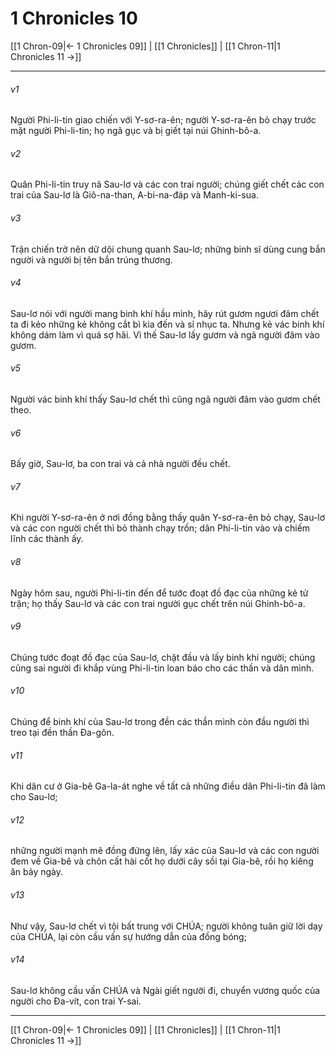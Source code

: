 # 1 Chronicles 10

[[1 Chron-09|← 1 Chronicles 09]] | [[1 Chronicles]] | [[1 Chron-11|1 Chronicles 11 →]]
***



###### v1 
Người Phi-li-tin giao chiến với Y-sơ-ra-ên; người Y-sơ-ra-ên bỏ chạy trước mặt người Phi-li-tin; họ ngã gục và bị giết tại núi Ghinh-bô-a. 

###### v2 
Quân Phi-li-tin truy nã Sau-lơ và các con trai người; chúng giết chết các con trai của Sau-lơ là Giô-na-than, A-bi-na-đáp và Manh-ki-sua. 

###### v3 
Trận chiến trở nên dữ dội chung quanh Sau-lơ; những binh sĩ dùng cung bắn người và người bị tên bắn trúng thương. 

###### v4 
Sau-lơ nói với người mang binh khí hầu mình, hãy rút gươm ngươi đâm chết ta đi kẻo những kẻ không cắt bì kia đến và sỉ nhục ta. Nhưng kẻ vác binh khí không dám làm vì quá sợ hãi. Vì thế Sau-lơ lấy gươm và ngã người đâm vào gươm. 

###### v5 
Người vác binh khí thấy Sau-lơ chết thì cũng ngã người đâm vào gươm chết theo. 

###### v6 
Bấy giờ, Sau-lơ, ba con trai và cả nhà người đều chết. 

###### v7 
Khi người Y-sơ-ra-ên ở nơi đồng bằng thấy quân Y-sơ-ra-ên bỏ chạy, Sau-lơ và các con người chết thì bỏ thành chạy trốn; dân Phi-li-tin vào và chiếm lĩnh các thành ấy. 

###### v8 
Ngày hôm sau, người Phi-li-tin đến để tước đoạt đồ đạc của những kẻ tử trận; họ thấy Sau-lơ và các con trai người gục chết trên núi Ghinh-bô-a. 

###### v9 
Chúng tước đoạt đồ đạc của Sau-lơ, chặt đầu và lấy binh khí người; chúng cũng sai người đi khắp vùng Phi-li-tin loan báo cho các thần và dân mình. 

###### v10 
Chúng để binh khí của Sau-lơ trong đền các thần mình còn đầu người thì treo tại đền thần Đa-gôn. 

###### v11 
Khi dân cư ở Gia-bê Ga-la-át nghe về tất cả những điều dân Phi-li-tin đã làm cho Sau-lơ; 

###### v12 
những người mạnh mẽ đồng đứng lên, lấy xác của Sau-lơ và các con người đem về Gia-bê và chôn cất hài cốt họ dưới cây sồi tại Gia-bê, rồi họ kiêng ăn bảy ngày. 

###### v13 
Như vậy, Sau-lơ chết vì tội bất trung với CHÚA; người không tuân giữ lời dạy của CHÚA, lại còn cầu vấn sự hướng dẫn của đồng bóng; 

###### v14 
Sau-lơ không cầu vấn CHÚA và Ngài giết người đi, chuyển vương quốc của người cho Đa-vít, con trai Y-sai.

***
[[1 Chron-09|← 1 Chronicles 09]] | [[1 Chronicles]] | [[1 Chron-11|1 Chronicles 11 →]]
